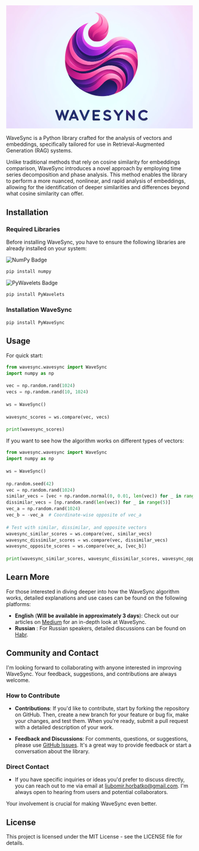 ![WaveSync](/img/wavesync.png)


WaveSync is a Python library crafted for the analysis of vectors and embeddings, specifically tailored for use in Retrieval-Augmented Generation (RAG) systems. 

Unlike traditional methods that rely on cosine similarity for embeddings comparison, WaveSync introduces a novel approach by employing time series decomposition and phase analysis. This method enables the library to perform a more nuanced, nonlinear, and rapid analysis of embeddings, allowing for the identification of deeper similarities and differences beyond what cosine similarity can offer.

## Installation

### Required Libraries

Before installing WaveSync, you have to ensure the following libraries are already installed on your system:

![NumPy Badge](https://img.shields.io/badge/NumPy-%23013243.svg?&style=for-the-badge&logo=numpy&logoColor=white) 
```bash
pip install numpy
```

![PyWavelets Badge](https://img.shields.io/badge/PyWavelets-%23013243.svg?&style=for-the-badge&logo=pywavelets&logoColor=white)
```bash
pip install PyWavelets
```

### Installation WaveSync


```bash
pip install PyWaveSync
```

## Usage

For quick start:

```python
from wavesync.wavesync import WaveSync
import numpy as np

vec = np.random.rand(1024)  
vecs = np.random.rand(10, 1024)

ws = WaveSync()

wavesync_scores = ws.compare(vec, vecs)

print(wavesync_scores)
```

If you want to see how the algorithm works on different types of vectors:

```python
from wavesync.wavesync import WaveSync
import numpy as np

ws = WaveSync()

np.random.seed(42)  
vec = np.random.rand(1024)  
similar_vecs = [vec + np.random.normal(0, 0.01, len(vec)) for _ in range(5)]
dissimilar_vecs = [np.random.rand(len(vec)) for _ in range(5)]
vec_a = np.random.rand(1024)
vec_b = -vec_a  # Coordinate-wise opposite of vec_a

# Test with similar, dissimilar, and opposite vectors
wavesync_similar_scores = ws.compare(vec, similar_vecs)
wavesync_dissimilar_scores = ws.compare(vec, dissimilar_vecs)
wavesync_opposite_scores = ws.compare(vec_a, [vec_b])

print(wavesync_similar_scores, wavesync_dissimilar_scores, wavesync_opposite_scores)
```

## Learn More

For those interested in diving deeper into how the WaveSync algorithm works, detailed explanations and use cases can be found on the following platforms:

- **English** (**Will be available in approximately 3 days**): Check out our articles on [Medium](https://medium.com) for an in-depth look at WaveSync. 
- **Russian** : For Russian speakers, detailed discussions can be found on [Habr](https://habr.com/ru/articles/798447/).

## Community and Contact

I'm looking forward to collaborating with anyone interested in improving WaveSync. Your feedback, suggestions, and contributions are always welcome.

### How to Contribute

- **Contributions**: If you'd like to contribute, start by forking the repository on GitHub. Then, create a new branch for your feature or bug fix, make your changes, and test them. When you're ready, submit a pull request with a detailed description of your work.

- **Feedback and Discussions**: For comments, questions, or suggestions, please use [GitHub Issues](https://github.com/guyfloki/wavesync/issues). It's a great way to provide feedback or start a conversation about the library.

### Direct Contact

- If you have specific inquiries or ideas you'd prefer to discuss directly, you can reach out to me via email at [liubomir.horbatko@gmail.com](mailto:liubomir.horbatko@gmail.com). I'm always open to hearing from users and potential collaborators.

Your involvement is crucial for making WaveSync even better.


## License

This project is licensed under the MIT License - see the LICENSE file for details.
